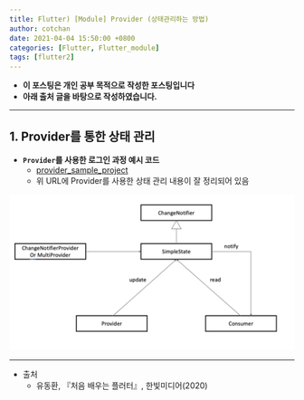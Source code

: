 ```yaml
---
title: Flutter) [Module] Provider (상태관리하는 방법)
author: cotchan
date: 2021-04-04 15:50:00 +0800
categories: [Flutter, Flutter_module]
tags: [flutter2]   
---
```


+ **이 포스팅은 개인 공부 목적으로 작성한 포스팅입니다**
+ **아래 출처 글을 바탕으로 작성하였습니다.**

---

## 1. Provider를 통한 상태 관리

+ **`Provider`를 사용한 로그인 과정 예시 코드**
  + [provider_sample_project](https://github.com/cotchan/provider_sample_project)
  + 위 URL에 Provider를 사용한 상태 관리 내용이 잘 정리되어 있음

![Desktop View](/assets/img/post/flutter/2021-04-04-module-05.png)

---

+ 출처
  + 유동환, 『처음 배우는 플러터』, 한빛미디어(2020) 

